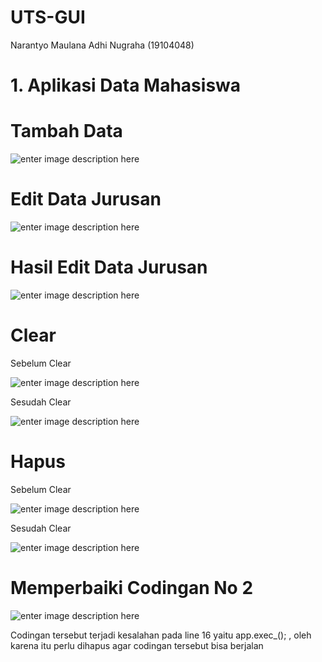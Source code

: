 # UTS-GUI
Narantyo Maulana Adhi Nugraha (19104048)

# 1. Aplikasi Data Mahasiswa
# Tambah Data
![enter image description here](https://i.ibb.co/rdRwRZK/1.png)

# Edit Data Jurusan
![enter image description here](https://i.ibb.co/3C2SJbn/2.png)

# Hasil Edit Data Jurusan
![enter image description here](https://i.ibb.co/nksKyF8/3.png)

# Clear
Sebelum Clear

![enter image description here](https://i.ibb.co/3dLv5PX/4.png)

Sesudah Clear

![enter image description here](https://i.ibb.co/CMxBxxc/5.png)

# Hapus
Sebelum Clear 

![enter image description here](https://i.ibb.co/sK8YHFW/6.png)

Sesudah Clear

![enter image description here](https://i.ibb.co/Qcbjwmw/7.png)

# Memperbaiki Codingan No 2
![enter image description here](https://i.ibb.co/d7tpsMF/8.png)

Codingan tersebut terjadi kesalahan pada line 16 yaitu app.exec_(); , oleh karena itu perlu dihapus agar codingan tersebut bisa berjalan  
